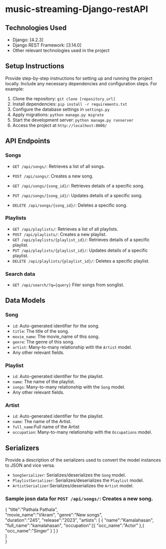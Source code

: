 # music-streaming-Django-restAPI
## Technologies Used
- Django: [4.2.3]
- Django REST Framework: [3.14.0]
- Other relevant technologies used in the project

## Setup Instructions
Provide step-by-step instructions for setting up and running the project locally. Include any necessary dependencies and configuration steps. For example:

1. Clone the repository: `git clone [repository_url]`
2. Install dependencies: `pip install -r requirements.txt`
3. Configure the database settings in `settings.py`
4. Apply migrations: `python manage.py migrate`
5. Start the development server: `python manage.py runserver`
6. Access the project at `http://localhost:8000/`

## API Endpoints

### Songs
- `GET /api/songs/`: Retrieves a list of all songs.

- `POST /api/songs/`: Creates a new song.
- `GET /api/songs/{song_id}/`: Retrieves details of a specific song.
- `PUT /api/songs/{song_id}/`: Updates details of a specific song.
- `DELETE /api/songs/{song_id}/`: Deletes a specific song.

### Playlists
- `GET /api/playlists/`: Retrieves a list of all playlists.
- `POST /api/playlists/`: Creates a new playlist.
- `GET /api/playlists/{playlist_id}/`: Retrieves details of a specific playlist.
- `PUT /api/playlists/{playlist_id}/`: Updates details of a specific playlist.
- `DELETE /api/playlists/{playlist_id}/`: Deletes a specific playlist.

### Search data
- `GET /api/search/?q={query}` Filer songs from songlist.
## Data Models

### Song
- `id`: Auto-generated identifier for the song.
- `title`: The title of the song.
- `movie_name`: The movie_name of this song.
- `genre`: The genre of this song.
- `artist`: Many-to-many relationship with the `Artist` model.
- Any other relevant fields.

### Playlist
- `id`: Auto-generated identifier for the playlist.
- `name`: The name of the playlist.
- `songs`: Many-to-many relationship with the `Song` model.
- Any other relevant fields.
### Artist
- `id`: Auto-generated identifier for the playlist.
- `name`: The name of the Artist.
- `full_name`:Full name of the Artist
- `occupation`: Many-to-many relationship with the `Occupations` model.

## Serializers
Provide a description of the serializers used to convert the model instances to JSON and vice versa.

- `SongSerializer`: Serializes/deserializes the `Song` model.
- `PlaylistSerializer`: Serializes/deserializes the `Playlist` model.
- `ArtistSerializer`:Serializes/deserializes the `Artist` model.


### Sample josn data for `POST /api/songs/`: Creates a new song.

{
    "title":"Pathala Pathala",    
    "movie_name":"Vikram",
    "genre":"New songs",   
    "duration":"245",
    "release":"2023",
    "artists": [
        {
        "name":"Kamalahasan",
        "full_name":"kamalahasan",
        "occupation":[{
            "occ_name":"Actor"
        },{
            "occ_name":"Singer"
        }
        ]
        }  
    ]    
}



